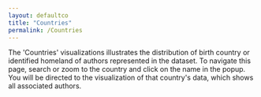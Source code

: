 ```yaml
---
layout: defaultco
title: "Countries"
permalink: /Countries
---
```

The 'Countries' visualizations illustrates the distribution of birth country or identified homeland of authors represented in the dataset. To navigate this page, search or zoom to the country and click on the name in the popup. You will be directed to the visualization of that country's data, which shows all associated authors. 
